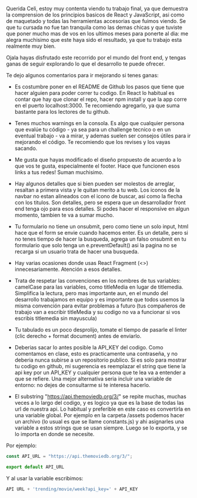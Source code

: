 Querida Celi, estoy muy contenta viendo tu trabajo final, ya que demuestra la comprension de los principios basicos de React y JavaScript, asi como de maquetado y todas las herramientas accesorias que fuimos viendo. 
Se que tu cursada no fue tan tranquila como las demas chicas y que tuviste que poner mucho mas de vos en los ultimos meses para ponerte al dia: me alegra muchisimo que este haya sido el resultado, ya que tu trabajo esta realmente muy bien. 

Ojala hayas disfrutado este recorrido por el mundo del front end, y tengas ganas de seguir explorando lo que el desarrollo te puede ofrecer. 

Te dejo algunos comentarios para ir mejorando si tenes ganas:

- Es costumbre poner en el README de Github los pasos que tiene que hacer alguien para poder correr tu codigo. En React lo habitual es contar que hay que clonar el repo, hacer npm install y que la app corre en el puerto localhost:3000. Te recomiendo agregarlo, ya que suma bastante para los lectores de tu github. 

- Tenes muchos warnings en la consola. Es algo que cualquier persona que evalúe tu código - ya sea para un challenge tecnico o en un eventual trabajo - va a mirar, y ademas suelen ser consejos útiles para ir mejorando el código. Te recomiendo que los revises y los vayas sacando. 

- Me gusta que hayas modificado el diseño propuesto de acuerdo a lo que vos te gusta, especialmente el footer. Hace que funcionen esos links a tus redes! Suman muchisimo. 

- Hay algunos detalles que si bien pueden ser molestos de arreglar, resaltan a primera vista y le quitan merito a tu web. Los iconos de la navbar no estan alineados con el icono de buscar, asi como la flecha con los titulos. Son detalles, pero se espera que un desarrollador front end tenga ojo para esos detalles. Si podes hacer el responsive en algun momento, tambien te va a sumar mucho. 

- Tu formulario no tiene un onsubmit, pero como tiene un solo input, html hace que el form se envie cuando hacemos enter. Es un detalle, pero si no tenes tiempo de hacer la busqueda, agrega un falso onsubmit en tu formulario que solo tenga un e.preventDefault() asi la pagina no se recarga si un usuario trata de hacer una busqueda. 

- Hay varias ocasiones donde usas React Fragment (<>) innecesariamente. Atención a esos detalles. 

- Trata de respetar las convenciones en los nombres de tus variables: camelCase para las variables, como titleMedia en lugar de titlemedia. Simplifica la lectura, pero mas importante aun, en el mundo del desarrollo trabajamos en equipo y es importante que todos usemos la misma convención para evitar problemas a futuro (tus compañeros de trabajo van a escribir titleMedia y su codigo no va a funcionar si vos escribis titlemedia sin mayuscula)

- Tu tabulado es un poco desprolijo, tomate el tiempo de pasarle el linter (clic derecho + format document) antes de enviarlo. 

- Deberias sacar lo antes posible la API_KEY del codigo. Como comentamos en clase, esto es practicamente una contraseña, y no deberia nunca subirse a un repositorio publico. Si es solo para mostrar tu codigo en github, mi sugerencia es reemplazar el string que tiene la api key por un API_KEY y cualquier persona que te lea va a entender a que se refiere. Una mejor alternativa seria incluir una variable de entorno: no dejes de consultarme si te interesa hacerlo. 

- El substring "https://api.themoviedb.org/3/" se repite muchas, muchas veces a lo largo del codigo, y es logico ya que es la base de todas las url de nuestra api. Lo habitual y preferible en este caso es convertirla en una variable global. Por ejemplo en la carpeta /assets podemos hacer un archivo (lo usual es que se llame constants.js) y ahi asignarles una variable a estos strings que se usan siempre. Luego se lo exporta, y se lo importa en donde se necesite. 

Por ejemplo:


```js 
const API_URL = "https://api.themoviedb.org/3/";

export default API_URL
```

Y al usar la variable escribimos: 

```js
API URL + 'trending/movie/week?api_key=' + API_KEY 
```

